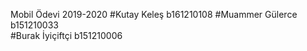 Mobil Ödevi 2019-2020
#Kutay Keleş b161210108
#Muammer Gülerce b151210033  
#Burak İyiçiftçi b151210006
